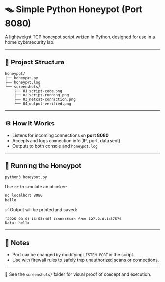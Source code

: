 # 🪤 Simple Python Honeypot (Port 8080)

A lightweight TCP honeypot script written in Python, designed for use in a home cybersecurity lab.

---

## 📂 Project Structure

```
honeypot/
├── honeypot.py
├── honeypot.log
└── screenshots/
    ├── 01_script-code.png
    ├── 02_script-running.png
    ├── 03_netcat-connection.png
    └── 04_output-verified.png
```

---

## ⚙️ How It Works

- Listens for incoming connections on **port 8080**
- Accepts and logs connection info (IP, port, data sent)
- Outputs to both console and `honeypot.log`

---

## 🚀 Running the Honeypot

```bash
python3 honeypot.py
```

Use `nc` to simulate an attacker:
```bash
nc localhost 8080
hello
```

✅ Output will be printed and saved:
```
[2025-08-04 16:53:48] Connection from 127.0.0.1:37576
Data: hello
```

---

## 🔐 Notes

- Port can be changed by modifying `LISTEN_PORT` in the script.
- Use with firewall rules to safely trap unauthorized scans or connections.

---

📸 See the `screenshots/` folder for visual proof of concept and execution.
